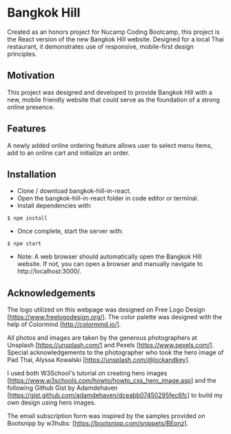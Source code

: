 # Bangkok Hill 

Created as an honors project for Nucamp Coding Bootcamp, this project is the React version of the new Bangkok Hill website.  Designed for a local Thai restaurant, it demonstrates use of responsive, mobile-first design principles.   


## Motivation

This project was designed and developed to provide Bangkok Hill with a new, mobile friendly website that could serve as the foundation of a strong online presence.

## Features

A newly added online ordering feature allows user to select menu items, add to an online cart and initialize an order.

## Installation
* Clone / download bangkok-hill-in-react.
* Open the bangkok-hill-in-react folder in code editor or terminal.
* Install dependencies with:
```
$ npm install
```
* Once complete, start the server with:
```
$ npm start
```
* Note:  A web browser should automatically open the Bangkok Hill website.  If not, you can open a browser and manually navigate to http://localhost:3000/.


## Acknowledgements
The logo utilized on this webpage was designed on Free Logo Design [https://www.freelogodesign.org/]. The color palette was designed with the help of Colormind [http://colormind.io/]. 

All photos and images are taken by the generous photographers at Unsplash [https://unsplash.com/] and Pexels [https://www.pexels.com/]. Special acknowledgements to the photographer who took the hero image of Pad Thai, Alyssa Kowalski [https://unsplash.com/@lockandkey].

I used both W3School's tutorial on creating hero images [https://www.w3schools.com/howto/howto_css_hero_image.asp] and the following Github Gist by Adamdehaven [https://gist.github.com/adamdehaven/dceabb07450295fec6fc] to build my own design using hero images.

The email subscription form was inspired by the samples provided on Bootsnipp by w3hubs: [https://bootsnipp.com/snippets/BEpnz].
